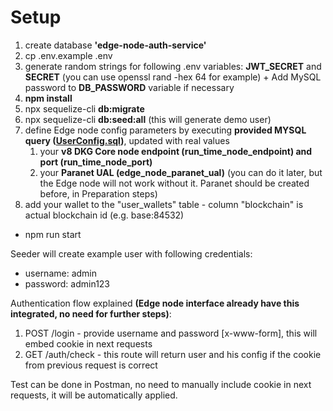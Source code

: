 # Setup

1. create database **'edge-node-auth-service'**
2. cp .env.example .env
3. generate random strings for following .env variables: **JWT_SECRET** and **SECRET** (you can use openssl rand -hex 64 for example) + Add MySQL password to **DB_PASSWORD** variable if necessary
4. **npm install**
5. npx sequelize-cli **db:migrate**
6. npx sequelize-cli **db:seed:all** (this will generate demo user)
7. define Edge node config parameters by executing **provided MYSQL query ([UserConfig.sql](UserConfig.sql))**, updated with real values
   1. your **v8 DKG Core node endpoint (run_time_node_endpoint) and port (run_time_node_port)**
   2. your **Paranet UAL (edge_node_paranet_ual)** (you can do it later, but the Edge node will not work without it. Paranet should be created before, in Preparation steps)
8. add your wallet to the "user_wallets" table - column "blockchain" is actual blockchain id (e.g. base:84532)
- npm run start

Seeder will create example user with following credentials:
- username: admin
- password: admin123

Authentication flow explained **(Edge node interface already have this integrated, no need for further steps)**:
1. POST /login - provide username and password [x-www-form], this will embed cookie in next requests
2. GET /auth/check - this route will return user and his config if the cookie from previous request is correct

Test can be done in Postman, no need to manually include cookie in next requests, it will be automatically applied.

